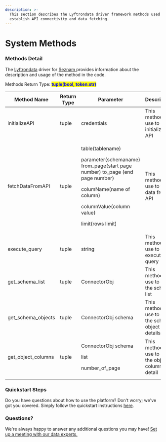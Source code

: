 ```yaml
---
description: >-
  This section describes the Lyftrondata driver framework methods used to
  establish API connectivity and data fetching.
---
```


# System Methods

### Methods Detail

The [Lyftrondata](https://www.lyftrondata.com/) driver for [Seznam ](../../seznam-/driver-framework/None/)provides information about the description and usage of the method in the code.

Methods Return Type: <mark style="color:blue;">**tuple(bool, token:str)**</mark>

| Method Name          | Return Type | Parameter                                                                                                                                                                                          | Description                                         |
| -------------------- | ----------- | -------------------------------------------------------------------------------------------------------------------------------------------------------------------------------------------------- | --------------------------------------------------- |
| initializeAPI        | tuple       | credentials                                                                                                                                                                                        | This method is use to initialize the API            |
| fetchDataFromAPI     | tuple       | <p>table(tablename)</p><p>parameter(schemaname) from_page(start page number) to_page (end page number)</p><p>columName(name of column)</p><p>columnValue(column value)</p><p>limit(rows limit)</p> | This method is use to fetch data from API           |
| execute\_query       | tuple       | string                                                                                                                                                                                             | This method is use to execute query                 |
| get\_schema\_list    | tuple       | ConnectorObj                                                                                                                                                                                       | This method is use to get the schema list           |
| get\_schema\_objects | tuple       | ConnectorObj schema                                                                                                                                                                                | This method is use to get the schema object details |
| get\_object\_columns | tuple       | <p>ConnectorObj schema</p><p>list</p><p>number_of_page</p>                                                                                                                                         | This method is use to get the object columns detail |
|                      |             |                                                                                                                                                                                                    |                                                     |

### Quickstart Steps

Do you have questions about how to use the platform? Don't worry; we've got you covered. Simply follow the quickstart instructions [here](./).

### Questions? <a href="#questions" id="questions"></a>

We're always happy to answer any additional questions you may have! [Set up a meeting with our data experts.](https://www.lyftrondata.com/book-a-meeting/)
